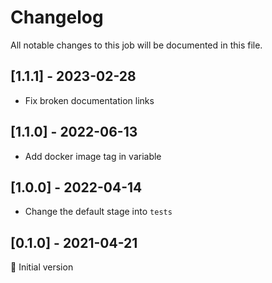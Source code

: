# Changelog
All notable changes to this job will be documented in this file.

## [1.1.1] - 2023-02-28
* Fix broken documentation links

## [1.1.0] - 2022-06-13
* Add docker image tag in variable 

## [1.0.0] - 2022-04-14
* Change the default stage into `tests`

## [0.1.0] - 2021-04-21
👼 Initial version
